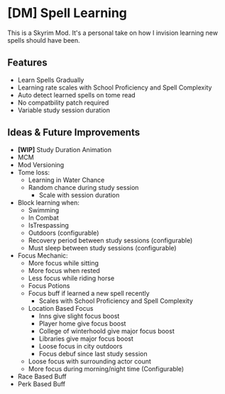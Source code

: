 # [DM] Spell Learning
This is a Skyrim Mod. It's a personal take on how I invision learning new spells should have been.

## Features
- Learn Spells Gradually
- Learning rate scales with School Proficiency and Spell Complexity
- Auto detect learned spells on tome read
- No compatbility patch required
- Variable study session duration

## Ideas & Future Improvements
- **[WIP]** Study Duration Animation
- MCM
- Mod Versioning
- Tome loss:
    - Learning in Water Chance
    - Random chance during study session
        - Scale with session duration
- Block learning when:
    - Swimming
    - In Combat
    - IsTrespassing
    - Outdoors (configurable)
    - Recovery period between study sessions (configurable)
    - Must sleep between study sessions (configurable)
- Focus Mechanic:
    - More focus while sitting
    - More focus when rested
    - Less focus while riding horse
    - Focus Potions
    - Focus buff if learned a new spell recently
        - Scales with School Proficiency and Spell Complexity
    - Location Based Focus
        - Inns give slight focus boost
        - Player home give focus boost
        - College of winterhoold give major focus boost
        - Libraries give major focus boost
        - Loose focus in city outdoors
        - Focus debuf since last study session
    - Loose focus with surrounding actor count
    - More focus during morning/night time (Configurable)
- Race Based Buff
- Perk Based Buff